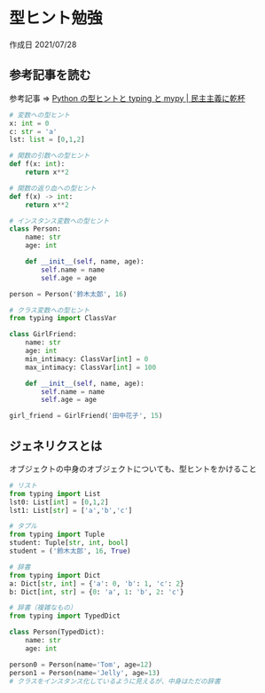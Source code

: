 # 型ヒント勉強

作成日 2021/07/28

## 参考記事を読む

参考記事 => [Python の型ヒントと typing と mypy \| 民主主義に乾杯](https://python.ms/type/#_1-%E3%81%AF%E3%81%97%E3%82%99%E3%82%81%E3%81%AB)

```python
# 変数への型ヒント
x: int = 0
c: str = 'a'
lst: list = [0,1,2]

# 関数の引数への型ヒント
def f(x: int):
    return x**2

# 関数の返り血への型ヒント
def f(x) -> int:
    return x**2

# インスタンス変数への型ヒント
class Person:
    name: str
    age: int

    def __init__(self, name, age):
        self.name = name
        self.age = age

person = Person('鈴木太郎', 16)

# クラス変数への型ヒント
from typing import ClassVar

class GirlFriend:
    name: str
    age: int
    min_intimacy: ClassVar[int] = 0
    max_intimacy: ClassVar[int] = 100

    def __init__(self, name, age):
        self.name = name
        self.age = age

girl_friend = GirlFriend('田中花子', 15)
```

## ジェネリクスとは

オブジェクトの中身のオブジェクトについても、型ヒントをかけること

```python
# リスト
from typing import List
lst0: List[int] = [0,1,2]
lst1: List[str] = ['a','b','c']

# タプル
from typing import Tuple
student: Tuple[str, int, bool]
student = ('鈴木太郎', 16, True)

# 辞書
from typing import Dict
a: Dict[str, int] = {'a': 0, 'b': 1, 'c': 2}
b: Dict[int, str] = {0: 'a', 1: 'b', 2: 'c'}

# 辞書（複雑なもの）
from typing import TypedDict

class Person(TypedDict):
    name: str
    age: int

person0 = Person(name='Tom', age=12)
person1 = Person(name='Jelly', age=13)
# クラスをインスタンス化しているように見えるが、中身はただの辞書
```

